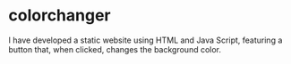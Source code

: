 # colorchanger
I have developed a static website using HTML and Java Script, featuring a button that, when clicked, changes the background color.
